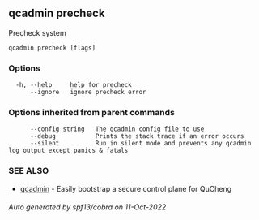 ## qcadmin precheck

Precheck system

```
qcadmin precheck [flags]
```

### Options

```
  -h, --help     help for precheck
      --ignore   ignore precheck error
```

### Options inherited from parent commands

```
      --config string   The qcadmin config file to use
      --debug           Prints the stack trace if an error occurs
      --silent          Run in silent mode and prevents any qcadmin log output except panics & fatals
```

### SEE ALSO

* [qcadmin](qcadmin.md)	 - Easily bootstrap a secure control plane for QuCheng

###### Auto generated by spf13/cobra on 11-Oct-2022
